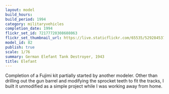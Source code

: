 ```yaml
---
layout: model
build_hours: 
build_period: 1994
category: militaryvehicles
completion_date: 1994
flickr_set_id: 72177720308608063
flickr_set_thumbnail_url: https://live.staticflickr.com/65535/52928453701_6467f43054_m.jpg
model_id: 82
publish: true
scale: 1/76
summary: German Elefant Tank Destroyer, 1943
title: Elefant
---
```


Completion of a Fujimi kit partially started by another modeler. Other than drilling out the gun barrel and modifying the sprocket teeth to fit the tracks, I built it unmodified as a simple project while I was working away from home.
